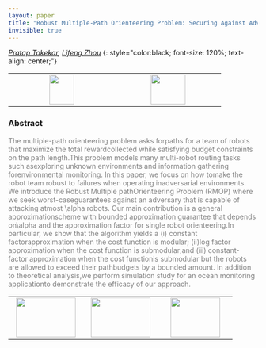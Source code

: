 ```yaml
---
layout: paper
title: "Robust Multiple-Path Orienteering Problem: Securing Against Adversarial Attacks"
invisible: true
---
```

*[Pratap Tokekar](http://tokekar.com/), [Lifeng Zhou](https://lfzhou917.github.io/)*
{: style="color:black; font-size: 120%; text-align: center;"}

<table width="20%"> <tr>
<td style="width: 20%; text-align: center;"><a href="http://www.roboticsproceedings.org/rss16/p095.pdf"><img src="{{ site.baseurl }}/images/paper_link.png"
width = "50"  height = "60"/> </a> </td>

<td style="width: 20%; text-align: center;"><a href="nan"><img src="{{ site.baseurl }}/images/pheedloop_link.png"
width = "70"  height = "60"/> </a> </td>

</tr></table>

### Abstract
<html><p style="color:gray; font-size: 100%; text-align: justified;">
The multiple-path orienteering problem asks forpaths for a team of robots that maximize the total rewardcollected while satisfying budget constraints on the path length.This problem models many multi-robot routing tasks such asexploring unknown environments and information gathering forenvironmental monitoring. In this paper, we focus on how tomake the robot team robust to failures when operating inadversarial environments. We introduce the Robust Multiple pathOrienteering Problem (RMOP) where we seek worst-caseguarantees against an adversary that is capable of attacking atmost \alpha robots. Our main contribution is a general approximationscheme with bounded approximation guarantee that depends on\alpha and the approximation factor for single robot orienteering.In particular, we show that the algorithm yields a (i) constant factorapproximation when the cost function is modular; (ii)log factor approximation when the cost function is submodular;and (iii) constant-factor approximation when the cost functionis submodular but the robots are allowed to exceed their pathbudgets by a bounded amount. In addition to theoretical analysis,we perform simulation study for an ocean monitoring applicationto demonstrate the efficacy of our approach.
</p></html>

<table width="100%"><tr><td style="width: 30%; text-align: center;"><a href="{{ site.baseurl }}/program/papers/94"> <img src="{{ site.baseurl }}/images/previous_icon.png" width = "120"  height = "80"/> </a> </td>

<td style="width: 30%; text-align: center;"><a href="{{ site.baseurl }}/program/papers"> <img src="{{ site.baseurl }}/images/overview_icon.png" width = "120"  height = "80"/> </a> </td> 

<td style="width: 30%; text-align: center;"><a href="{{ site.baseurl }}/program/papers/96"> <img src="{{ site.baseurl }}/images/next_icon.png" width = "100"  height = "80"/> </a> </td> 

</tr></table>

